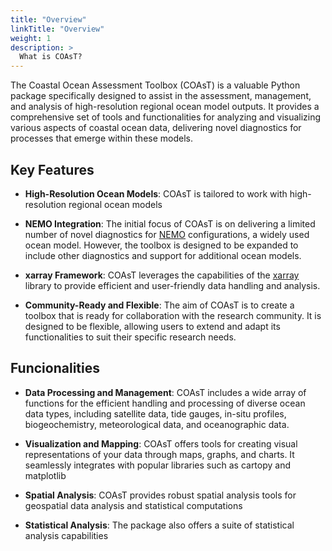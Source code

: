 ```yaml
---
title: "Overview"
linkTitle: "Overview"
weight: 1
description: >
  What is COAsT?
---
```


The Coastal Ocean Assessment Toolbox (COAsT) is a valuable Python package specifically designed to assist in the assessment, management, and analysis of high-resolution regional ocean model outputs. It provides a comprehensive set of tools and functionalities for analyzing and visualizing various aspects of coastal ocean data, delivering novel diagnostics for processes that emerge within these models.

## Key Features

- **High-Resolution Ocean Models**: COAsT is tailored to work with high-resolution regional ocean models

- **NEMO Integration**: The initial focus of COAsT is on delivering a limited number of novel diagnostics for [NEMO](https://www.nemo-ocean.eu) configurations, a widely used ocean model. However, the toolbox is designed to be expanded to include other diagnostics and support for additional ocean models.

- **xarray Framework**: COAsT leverages the capabilities of the [xarray](http://xarray.pydata.org/en/stable/) library to provide efficient and user-friendly data handling and analysis.

- **Community-Ready and Flexible**: The aim of COAsT is to create a toolbox that is ready for collaboration with the research community. It is designed to be flexible, allowing users to extend and adapt its functionalities to suit their specific research needs.

## Funcionalities

- **Data Processing and Management**: COAsT includes a wide array of functions for the efficient handling and processing of diverse ocean data types, including satellite data, tide gauges, in-situ profiles, biogeochemistry, meteorological data, and oceanographic data.

- **Visualization and Mapping**: COAsT offers tools for creating visual representations of your data through maps, graphs, and charts. It seamlessly integrates with popular libraries such as cartopy and matplotlib

- **Spatial Analysis**: COAsT provides robust spatial analysis tools for geospatial data analysis and statistical computations

- **Statistical Analysis**: The package also offers a suite of statistical analysis capabilities

